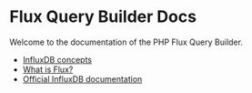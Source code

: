# Flux Query Builder Docs

Welcome to the documentation of the PHP Flux Query Builder.

* [InfluxDB concepts](01-what-is-influxdb.md)
* [What is Flux?](02-what-is-flux.md)
* [Official InfluxDB documentation](https://docs.influxdata.com/influxdb/v2.6/query-data/flux/)


